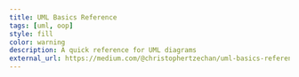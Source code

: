 ```yaml
---
title: UML Basics Reference
tags: [uml, oop]
style: fill
color: warning
description: A quick reference for UML diagrams
external_url: https://medium.com/@christophertzechan/uml-basics-reference-efe7848c7f68?sk=c33230cb87678cbbe969054a961e1d76
---
```

